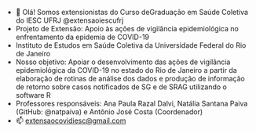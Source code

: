 - 👋 Olá! Somos extensionistas do Curso deGraduação em Saúde Coletiva do IESC UFRJ @extensaoiescufrj
- Projeto de Extensão: Apoio às ações de vigilância epidemiológica no enfrentamento da epidemia de COVID-19
- Instituto de Estudos em Saúde Coletiva da Universidade Federal do Rio de Janeiro
- Nosso objetivo: Apoiar o desenvolvimento das ações de vigilância epidemiológica da COVID-19 no estado do Rio de Janeiro a partir 
  da elaboração de rotinas de análise dos dados e produção de informação de retorno sobre casos notificados de SG e de SRAG utilizando o software R
- Professores responsáveis: Ana Paula Razal Dalvi, Natália Santana Paiva (GitHub: @natpaiva) e  Antônio José Costa (Coordenador)
- 📫 extensaocovidiesc@gmail.com



<!---
extensaoiescufrj/extensaoiescufrj is a ✨ special ✨ repository because its `README.md` (this file) appears on your GitHub profile.
You can click the Preview link to take a look at your changes.
--->
